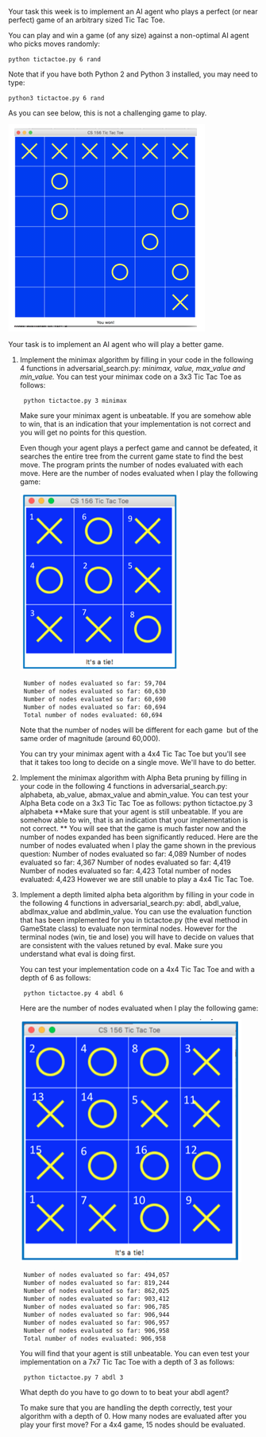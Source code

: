 Your task this week is to implement an AI agent who plays a perfect (or near perfect) game of an arbitrary sized Tic Tac Toe.

You can play and win a game (of any size) against a non-optimal AI agent who picks moves randomly:

	python tictactoe.py 6 rand

Note that if you have both Python 2 and Python 3 installed, you may need to type:

	python3 tictactoe.py 6 rand

As you can see below, this is not a challenging game to play.

![Screenshot](https://github.com/Itaru7/AI-ML/blob/master/Adversarial%20search/1.png)

Your task is to implement an AI agent who will play a better game.

1. Implement the minimax algorithm by filling in your code in the following 4 functions in adversarial_search.py:
*minimax, value, max_value and min_value.*
You can test your minimax code on a 3x3 Tic Tac Toe as follows:

		python tictactoe.py 3 minimax
    Make sure your minimax agent is unbeatable. If you are somehow able to win, that is an indication that your implementation is not correct and you will get no points for this question.

    Even though your agent plays a perfect game and cannot be defeated, it searches the entire tree from the current game state to find the best move. The program prints the number of nodes evaluated with each move. Here are the number of nodes evaluated when I play the following game:

    ![Screenshot](https://github.com/Itaru7/AI-ML/blob/master/Adversarial%20search/2.png)

        Number of nodes evaluated so far: 59,704
        Number of nodes evaluated so far: 60,630
        Number of nodes evaluated so far: 60,690
        Number of nodes evaluated so far: 60,694
        Total number of nodes evaluated: 60,694
    Note that the number of nodes will be different for each game ­ but of the same order of magnitude (around 60,000).

    You can try your minimax agent with a 4x4 Tic Tac Toe but you'll see that it takes too long to decide on a single move. We'll have to do better.

2. Implement the minimax algorithm with Alpha Beta pruning by filling in your code in the following 4 functions in adversarial_search.py: alphabeta, ab_value, abmax_value and abmin_value. You can test your Alpha Beta code on a 3x3 Tic Tac Toe as follows:
		python tictactoe.py 3 alphabeta
**Make sure that your agent is still unbeatable. If you are somehow able to win, that is an indication that your implementation is not correct. **
You will see that the game is much faster now and the number of nodes expanded has been significantly reduced. Here are the number of nodes evaluated when I play the game shown in the previous question:
		Number of nodes evaluated so far: 4,089
		Number of nodes evaluated so far: 4,367
		Number of nodes evaluated so far: 4,419
		Number of nodes evaluated so far: 4,423
		Total number of nodes evaluated: 4,423
However we are still unable to play a 4x4 Tic Tac Toe.

3. Implement a depth limited alpha beta algorithm by filling in your code in the following 4 functions in adversarial_search.py: abdl, abdl_value, abdlmax_value and abdlmin_value. You can use the evaluation
function that has been implemented for you in tictactoe.py (the eval method in GameState class) to evaluate non terminal nodes. However for the terminal nodes (win, tie and lose) you will have to decide on values that are consistent with the values retuned by eval. Make sure you understand what eval is doing first.

    You can test your implementation code on a 4x4 Tic Tac Toe and with a depth of 6 as follows:

        python tictactoe.py 4 abdl 6

    Here are the number of nodes evaluated when I play the following game:

    ![Screenshot](https://github.com/Itaru7/AI-ML/blob/master/Adversarial%20search/3.png)

        Number of nodes evaluated so far: 494,057
        Number of nodes evaluated so far: 819,244
        Number of nodes evaluated so far: 862,025
        Number of nodes evaluated so far: 903,412
        Number of nodes evaluated so far: 906,785
        Number of nodes evaluated so far: 906,944
        Number of nodes evaluated so far: 906,957
        Number of nodes evaluated so far: 906,958
        Total number of nodes evaluated: 906,958

    You will find that your agent is still unbeatable. You can even test your implementation on a 7x7 Tic Tac Toe with a depth of 3 as follows:

        python tictactoe.py 7 abdl 3
    What depth do you have to go down to to beat your abdl agent?

    To make sure that you are handling the depth correctly, test your algorithm with a depth of 0. How many nodes are evaluated after you play your first move? For a 4x4 game, 15 nodes should be evaluated.